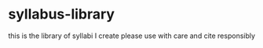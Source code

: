 # syllabus-library
this is the library of syllabi I create
please use with care and cite responsibly
